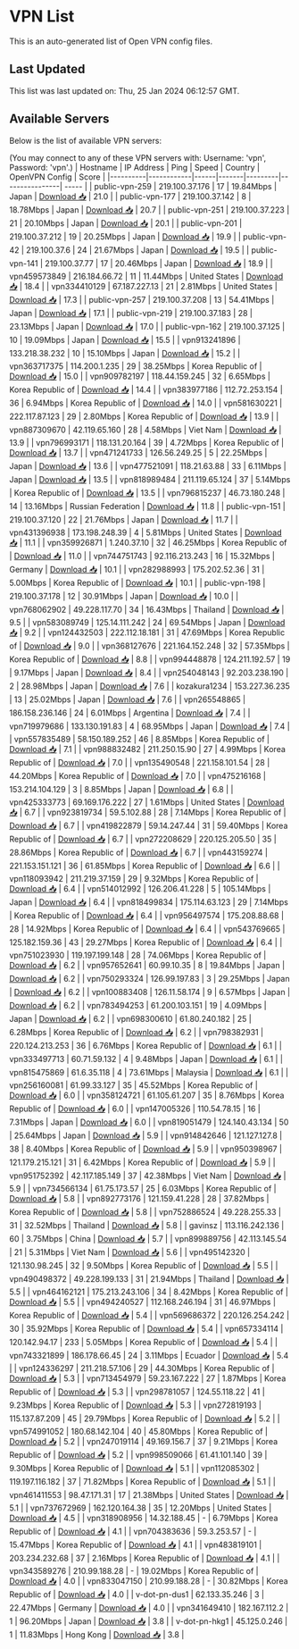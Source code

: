 # VPN List

This is an auto-generated list of Open VPN config files.

## Last Updated

This list was last updated on: Thu, 25 Jan 2024 06:12:57 GMT.

## Available Servers

Below is the list of available VPN servers:

(You may connect to any of these VPN servers with: Username: 'vpn', Password: 'vpn'.)
| Hostname | IP Address | Ping | Speed | Country | OpenVPN Config | Score |
|----------|------------|------|-------|---------|----------------| ----- |
| public-vpn-259 | 219.100.37.176 | 17 | 19.84Mbps | Japan | [Download 📥](./configs/server_0_JP.ovpn) | 21.0 |
| public-vpn-177 | 219.100.37.142 | 8 | 18.78Mbps | Japan | [Download 📥](./configs/server_1_JP.ovpn) | 20.7 |
| public-vpn-251 | 219.100.37.223 | 21 | 20.10Mbps | Japan | [Download 📥](./configs/server_2_JP.ovpn) | 20.1 |
| public-vpn-201 | 219.100.37.212 | 19 | 20.25Mbps | Japan | [Download 📥](./configs/server_3_JP.ovpn) | 19.9 |
| public-vpn-42 | 219.100.37.6 | 24 | 21.67Mbps | Japan | [Download 📥](./configs/server_4_JP.ovpn) | 19.5 |
| public-vpn-141 | 219.100.37.77 | 17 | 20.46Mbps | Japan | [Download 📥](./configs/server_5_JP.ovpn) | 18.9 |
| vpn459573849 | 216.184.66.72 | 11 | 11.44Mbps | United States | [Download 📥](./configs/server_6_US.ovpn) | 18.4 |
| vpn334410129 | 67.187.227.13 | 21 | 2.81Mbps | United States | [Download 📥](./configs/server_7_US.ovpn) | 17.3 |
| public-vpn-257 | 219.100.37.208 | 13 | 54.41Mbps | Japan | [Download 📥](./configs/server_8_JP.ovpn) | 17.1 |
| public-vpn-219 | 219.100.37.183 | 28 | 23.13Mbps | Japan | [Download 📥](./configs/server_9_JP.ovpn) | 17.0 |
| public-vpn-162 | 219.100.37.125 | 10 | 19.09Mbps | Japan | [Download 📥](./configs/server_10_JP.ovpn) | 15.5 |
| vpn913241896 | 133.218.38.232 | 10 | 15.10Mbps | Japan | [Download 📥](./configs/server_11_JP.ovpn) | 15.2 |
| vpn363717375 | 114.200.1.235 | 29 | 38.25Mbps | Korea Republic of | [Download 📥](./configs/server_12_KR.ovpn) | 15.0 |
| vpn909782197 | 118.44.159.245 | 32 | 6.65Mbps | Korea Republic of | [Download 📥](./configs/server_13_KR.ovpn) | 14.4 |
| vpn383977186 | 112.72.253.154 | 36 | 6.94Mbps | Korea Republic of | [Download 📥](./configs/server_14_KR.ovpn) | 14.0 |
| vpn581630221 | 222.117.87.123 | 29 | 2.80Mbps | Korea Republic of | [Download 📥](./configs/server_15_KR.ovpn) | 13.9 |
| vpn887309670 | 42.119.65.160 | 28 | 4.58Mbps | Viet Nam | [Download 📥](./configs/server_16_VN.ovpn) | 13.9 |
| vpn796993171 | 118.131.20.164 | 39 | 4.72Mbps | Korea Republic of | [Download 📥](./configs/server_17_KR.ovpn) | 13.7 |
| vpn471241733 | 126.56.249.25 | 5 | 22.25Mbps | Japan | [Download 📥](./configs/server_18_JP.ovpn) | 13.6 |
| vpn477521091 | 118.21.63.88 | 33 | 6.11Mbps | Japan | [Download 📥](./configs/server_19_JP.ovpn) | 13.5 |
| vpn818989484 | 211.119.65.124 | 37 | 5.14Mbps | Korea Republic of | [Download 📥](./configs/server_20_KR.ovpn) | 13.5 |
| vpn796815237 | 46.73.180.248 | 14 | 13.16Mbps | Russian Federation | [Download 📥](./configs/server_21_RU.ovpn) | 11.8 |
| public-vpn-151 | 219.100.37.120 | 22 | 21.76Mbps | Japan | [Download 📥](./configs/server_22_JP.ovpn) | 11.7 |
| vpn431396938 | 173.198.248.39 | 4 | 5.81Mbps | United States | [Download 📥](./configs/server_23_US.ovpn) | 11.1 |
| vpn359926871 | 1.240.37.10 | 32 | 46.25Mbps | Korea Republic of | [Download 📥](./configs/server_24_KR.ovpn) | 11.0 |
| vpn744751743 | 92.116.213.243 | 16 | 15.32Mbps | Germany | [Download 📥](./configs/server_25_DE.ovpn) | 10.1 |
| vpn282988993 | 175.202.52.36 | 31 | 5.00Mbps | Korea Republic of | [Download 📥](./configs/server_26_KR.ovpn) | 10.1 |
| public-vpn-198 | 219.100.37.178 | 12 | 30.91Mbps | Japan | [Download 📥](./configs/server_27_JP.ovpn) | 10.0 |
| vpn768062902 | 49.228.117.70 | 34 | 16.43Mbps | Thailand | [Download 📥](./configs/server_28_TH.ovpn) | 9.5 |
| vpn583089749 | 125.14.111.242 | 24 | 69.54Mbps | Japan | [Download 📥](./configs/server_29_JP.ovpn) | 9.2 |
| vpn124432503 | 222.112.18.181 | 31 | 47.69Mbps | Korea Republic of | [Download 📥](./configs/server_30_KR.ovpn) | 9.0 |
| vpn368127676 | 221.164.152.248 | 32 | 57.35Mbps | Korea Republic of | [Download 📥](./configs/server_31_KR.ovpn) | 8.8 |
| vpn994448878 | 124.211.192.57 | 19 | 9.17Mbps | Japan | [Download 📥](./configs/server_32_JP.ovpn) | 8.4 |
| vpn254048143 | 92.203.238.190 | 2 | 28.98Mbps | Japan | [Download 📥](./configs/server_33_JP.ovpn) | 7.6 |
| kozakura1234 | 153.227.36.235 | 13 | 25.02Mbps | Japan | [Download 📥](./configs/server_34_JP.ovpn) | 7.6 |
| vpn265548865 | 186.158.236.146 | 24 | 6.01Mbps | Argentina | [Download 📥](./configs/server_35_AR.ovpn) | 7.4 |
| vpn719979686 | 133.130.191.83 | 4 | 68.95Mbps | Japan | [Download 📥](./configs/server_36_JP.ovpn) | 7.4 |
| vpn557835489 | 58.150.189.252 | 46 | 8.85Mbps | Korea Republic of | [Download 📥](./configs/server_37_KR.ovpn) | 7.1 |
| vpn988832482 | 211.250.15.90 | 27 | 4.99Mbps | Korea Republic of | [Download 📥](./configs/server_38_KR.ovpn) | 7.0 |
| vpn135490548 | 221.158.101.54 | 28 | 44.20Mbps | Korea Republic of | [Download 📥](./configs/server_39_KR.ovpn) | 7.0 |
| vpn475216168 | 153.214.104.129 | 3 | 8.85Mbps | Japan | [Download 📥](./configs/server_40_JP.ovpn) | 6.8 |
| vpn425333773 | 69.169.176.222 | 27 | 1.61Mbps | United States | [Download 📥](./configs/server_41_US.ovpn) | 6.7 |
| vpn923819734 | 59.5.102.88 | 28 | 7.14Mbps | Korea Republic of | [Download 📥](./configs/server_42_KR.ovpn) | 6.7 |
| vpn419822879 | 59.14.247.44 | 31 | 59.40Mbps | Korea Republic of | [Download 📥](./configs/server_43_KR.ovpn) | 6.7 |
| vpn272208629 | 220.125.205.50 | 35 | 28.86Mbps | Korea Republic of | [Download 📥](./configs/server_44_KR.ovpn) | 6.7 |
| vpn443159274 | 221.153.151.121 | 36 | 61.85Mbps | Korea Republic of | [Download 📥](./configs/server_45_KR.ovpn) | 6.6 |
| vpn118093942 | 211.219.37.159 | 29 | 9.32Mbps | Korea Republic of | [Download 📥](./configs/server_46_KR.ovpn) | 6.4 |
| vpn514012992 | 126.206.41.228 | 5 | 105.14Mbps | Japan | [Download 📥](./configs/server_47_JP.ovpn) | 6.4 |
| vpn818499834 | 175.114.63.123 | 29 | 7.14Mbps | Korea Republic of | [Download 📥](./configs/server_48_KR.ovpn) | 6.4 |
| vpn956497574 | 175.208.88.68 | 28 | 14.92Mbps | Korea Republic of | [Download 📥](./configs/server_49_KR.ovpn) | 6.4 |
| vpn543769665 | 125.182.159.36 | 43 | 29.27Mbps | Korea Republic of | [Download 📥](./configs/server_50_KR.ovpn) | 6.4 |
| vpn751023930 | 119.197.199.148 | 28 | 74.06Mbps | Korea Republic of | [Download 📥](./configs/server_51_KR.ovpn) | 6.2 |
| vpn957652641 | 60.99.10.35 | 8 | 19.84Mbps | Japan | [Download 📥](./configs/server_52_JP.ovpn) | 6.2 |
| vpn750293324 | 126.99.197.83 | 3 | 29.25Mbps | Japan | [Download 📥](./configs/server_53_JP.ovpn) | 6.2 |
| vpn100883408 | 126.11.58.174 | 9 | 6.57Mbps | Japan | [Download 📥](./configs/server_54_JP.ovpn) | 6.2 |
| vpn783494253 | 61.200.103.151 | 19 | 4.09Mbps | Japan | [Download 📥](./configs/server_55_JP.ovpn) | 6.2 |
| vpn698300610 | 61.80.240.182 | 25 | 6.28Mbps | Korea Republic of | [Download 📥](./configs/server_56_KR.ovpn) | 6.2 |
| vpn798382931 | 220.124.213.253 | 36 | 6.76Mbps | Korea Republic of | [Download 📥](./configs/server_57_KR.ovpn) | 6.1 |
| vpn333497713 | 60.71.59.132 | 4 | 9.48Mbps | Japan | [Download 📥](./configs/server_58_JP.ovpn) | 6.1 |
| vpn815475869 | 61.6.35.118 | 4 | 73.61Mbps | Malaysia | [Download 📥](./configs/server_59_MY.ovpn) | 6.1 |
| vpn256160081 | 61.99.33.127 | 35 | 45.52Mbps | Korea Republic of | [Download 📥](./configs/server_60_KR.ovpn) | 6.0 |
| vpn358124721 | 61.105.61.207 | 35 | 8.76Mbps | Korea Republic of | [Download 📥](./configs/server_61_KR.ovpn) | 6.0 |
| vpn147005326 | 110.54.78.15 | 16 | 7.31Mbps | Japan | [Download 📥](./configs/server_62_JP.ovpn) | 6.0 |
| vpn819051479 | 124.140.43.134 | 50 | 25.64Mbps | Japan | [Download 📥](./configs/server_63_JP.ovpn) | 5.9 |
| vpn914842646 | 121.127.127.8 | 38 | 8.40Mbps | Korea Republic of | [Download 📥](./configs/server_64_KR.ovpn) | 5.9 |
| vpn950398967 | 121.179.215.121 | 31 | 6.42Mbps | Korea Republic of | [Download 📥](./configs/server_65_KR.ovpn) | 5.9 |
| vpn951752392 | 42.117.185.149 | 37 | 42.38Mbps | Viet Nam | [Download 📥](./configs/server_66_VN.ovpn) | 5.9 |
| vpn734566134 | 61.75.173.57 | 25 | 6.03Mbps | Korea Republic of | [Download 📥](./configs/server_67_KR.ovpn) | 5.8 |
| vpn892773176 | 121.159.41.228 | 28 | 37.82Mbps | Korea Republic of | [Download 📥](./configs/server_68_KR.ovpn) | 5.8 |
| vpn752886524 | 49.228.255.33 | 31 | 32.52Mbps | Thailand | [Download 📥](./configs/server_69_TH.ovpn) | 5.8 |
| gavinsz | 113.116.242.136 | 60 | 3.75Mbps | China | [Download 📥](./configs/server_70_CN.ovpn) | 5.7 |
| vpn899889756 | 42.113.145.54 | 21 | 5.31Mbps | Viet Nam | [Download 📥](./configs/server_71_VN.ovpn) | 5.6 |
| vpn495142320 | 121.130.98.245 | 32 | 9.50Mbps | Korea Republic of | [Download 📥](./configs/server_72_KR.ovpn) | 5.5 |
| vpn490498372 | 49.228.199.133 | 31 | 21.94Mbps | Thailand | [Download 📥](./configs/server_73_TH.ovpn) | 5.5 |
| vpn464162121 | 175.213.243.106 | 34 | 8.42Mbps | Korea Republic of | [Download 📥](./configs/server_74_KR.ovpn) | 5.5 |
| vpn494240527 | 112.168.246.194 | 31 | 46.97Mbps | Korea Republic of | [Download 📥](./configs/server_75_KR.ovpn) | 5.4 |
| vpn569686372 | 220.126.254.242 | 30 | 35.92Mbps | Korea Republic of | [Download 📥](./configs/server_76_KR.ovpn) | 5.4 |
| vpn657334114 | 120.142.94.17 | 233 | 5.05Mbps | Korea Republic of | [Download 📥](./configs/server_77_KR.ovpn) | 5.4 |
| vpn743321899 | 186.178.66.45 | 24 | 3.11Mbps | Ecuador | [Download 📥](./configs/server_78_EC.ovpn) | 5.4 |
| vpn124336297 | 211.218.57.106 | 29 | 44.30Mbps | Korea Republic of | [Download 📥](./configs/server_79_KR.ovpn) | 5.3 |
| vpn713454979 | 59.23.167.222 | 27 | 1.87Mbps | Korea Republic of | [Download 📥](./configs/server_80_KR.ovpn) | 5.3 |
| vpn298781057 | 124.55.118.22 | 41 | 9.23Mbps | Korea Republic of | [Download 📥](./configs/server_81_KR.ovpn) | 5.3 |
| vpn272819193 | 115.137.87.209 | 45 | 29.79Mbps | Korea Republic of | [Download 📥](./configs/server_82_KR.ovpn) | 5.2 |
| vpn574991052 | 180.68.142.104 | 40 | 45.80Mbps | Korea Republic of | [Download 📥](./configs/server_83_KR.ovpn) | 5.2 |
| vpn247019114 | 49.169.156.7 | 37 | 9.21Mbps | Korea Republic of | [Download 📥](./configs/server_84_KR.ovpn) | 5.2 |
| vpn998509066 | 61.41.101.140 | 39 | 9.30Mbps | Korea Republic of | [Download 📥](./configs/server_85_KR.ovpn) | 5.1 |
| vpn112085302 | 119.197.116.182 | 37 | 71.82Mbps | Korea Republic of | [Download 📥](./configs/server_86_KR.ovpn) | 5.1 |
| vpn461411553 | 98.47.171.31 | 17 | 21.38Mbps | United States | [Download 📥](./configs/server_87_US.ovpn) | 5.1 |
| vpn737672969 | 162.120.164.38 | 35 | 12.20Mbps | United States | [Download 📥](./configs/server_88_US.ovpn) | 4.5 |
| vpn318908956 | 14.32.188.45 | - | 6.79Mbps | Korea Republic of | [Download 📥](./configs/server_89_KR.ovpn) | 4.1 |
| vpn704383636 | 59.3.253.57 | - | 15.47Mbps | Korea Republic of | [Download 📥](./configs/server_90_KR.ovpn) | 4.1 |
| vpn483819101 | 203.234.232.68 | 37 | 2.16Mbps | Korea Republic of | [Download 📥](./configs/server_91_KR.ovpn) | 4.1 |
| vpn343589276 | 210.99.188.28 | - | 19.02Mbps | Korea Republic of | [Download 📥](./configs/server_92_KR.ovpn) | 4.0 |
| vpn833047150 | 210.99.188.28 | - | 30.82Mbps | Korea Republic of | [Download 📥](./configs/server_93_KR.ovpn) | 4.0 |
| v-dot-pn-dus1 | 62.133.35.246 | 3 | 22.47Mbps | Germany | [Download 📥](./configs/server_94_DE.ovpn) | 4.0 |
| vpn341649410 | 182.167.112.2 | 1 | 96.20Mbps | Japan | [Download 📥](./configs/server_95_JP.ovpn) | 3.8 |
| v-dot-pn-hkg1 | 45.125.0.246 | 1 | 11.83Mbps | Hong Kong | [Download 📥](./configs/server_96_HK.ovpn) | 3.8 |
